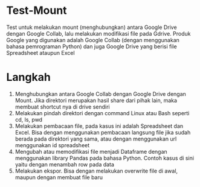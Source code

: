 # Test-Mount
Test untuk melakukan mount (menghubungkan) antara Google Drive dengan Google Collab, lalu melakukan modifikasi file pada Gdrive.
Produk Google yang digunakan adalah Google Collab (dengan menggunakan bahasa pemrograman Python) dan juga Google Drive yang berisi file Spreadsheet ataupun Excel

# Langkah

1. Menghubungkan antara Google Collab dengan Google Drive dengan Mount. Jika direktori merupakan hasil share dari pihak lain, maka membuat shortcut nya di drive sendiri
2. Melakukan pindah direktori dengan command Linux atau Bash seperti cd, ls, pwd
3. Melakukan pembacaan file, pada kasus ini adalah Spreadsheet dan Excel. Bisa dengan menggunakan pembacaan langsung file jika sudah berada pada direktori yang sama, atau dengan menggunakan url menggunakan id spreadsheet
4. Mengubah atau memodifikasi file menjadi Dataframe dengan menggunakan library Pandas pada bahasa Python. Contoh kasus di sini yaitu dengan menambah row pada data
5. Melakukan ekspor. Bisa dengan melakukan overwrite file di awal, maupun dengan membuat file baru
